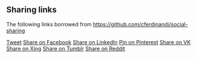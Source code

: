 Sharing links
-------------

The following links borrowed from https://github.com/cferdinandi/social-sharing

<a target="_blank" href="https://twitter.com/intent/tweet?text=YOUR-TITLE&url=YOUR-URL&via=TWITTER-HANDLE">Tweet</a>
<a target="_blank" href="https://www.facebook.com/sharer/sharer.php?u=YOUR-URL">Share on Facebook</a>
<a target="_blank" href="https://www.linkedin.com/shareArticle?mini=true&url=YOUR-URL&title=YOUR-TITLE&summary=YOUR-SUMMARY&source=YOUR-URL">Share on LinkedIn</a>
<a target="_blank" href="https://pinterest.com/pin/create/button/?url=YOUR-URL&description=YOUR-DESCRIPTION&media=YOUR-IMAGE-SRC">Pin on Pinterest</a>
<a target="_blank" href="https://vk.com/share.php?url=YOUR-URL&title=YOUR-TITLE&description=YOUR-DESCRIPTION&image=YOUR-IMAGE-SRC&noparse=true">Share on VK</a>
<a target="_blank" href="https://www.xing-share.com/app/user?op=share;sc_p=xing-share;url=YOUR-URL">Share on Xing</a>
<a target="_blank" href="http://www.tumblr.com/share/link?url=YOUR-URL&description=YOUR-DESCRIPTION">Share on Tumblr</a>
<a target="_blank" href="http://www.reddit.com/submit?url=YOUR_URL&title=YOUR_TITLE">Share on Reddit</a>